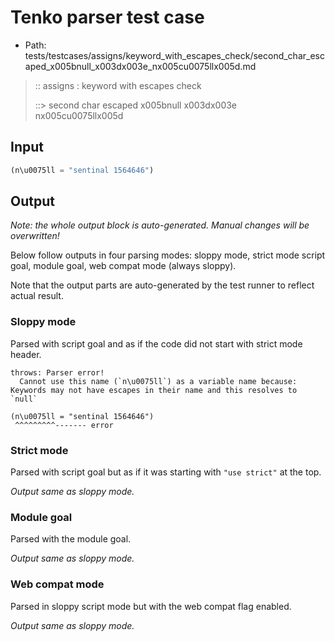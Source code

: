 # Tenko parser test case

- Path: tests/testcases/assigns/keyword_with_escapes_check/second_char_escaped_x005bnull_x003dx003e_nx005cu0075llx005d.md

> :: assigns : keyword with escapes check
>
> ::> second char escaped x005bnull x003dx003e nx005cu0075llx005d

## Input

`````js
(n\u0075ll = "sentinal 1564646")
`````

## Output

_Note: the whole output block is auto-generated. Manual changes will be overwritten!_

Below follow outputs in four parsing modes: sloppy mode, strict mode script goal, module goal, web compat mode (always sloppy).

Note that the output parts are auto-generated by the test runner to reflect actual result.

### Sloppy mode

Parsed with script goal and as if the code did not start with strict mode header.

`````
throws: Parser error!
  Cannot use this name (`n\u0075ll`) as a variable name because: Keywords may not have escapes in their name and this resolves to `null`

(n\u0075ll = "sentinal 1564646")
 ^^^^^^^^^------- error
`````

### Strict mode

Parsed with script goal but as if it was starting with `"use strict"` at the top.

_Output same as sloppy mode._

### Module goal

Parsed with the module goal.

_Output same as sloppy mode._

### Web compat mode

Parsed in sloppy script mode but with the web compat flag enabled.

_Output same as sloppy mode._
